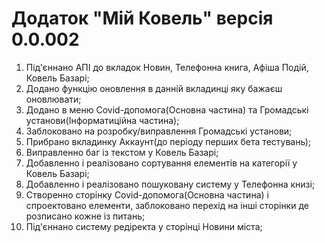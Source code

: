 # Додаток "Мій Ковель" версія 0.0.002


1) Під'єннано АПІ до вкладок Новин, Телефонна книга, Афіша Подій, Ковель Базарі;
2) Додано функцію оновлення в данній вкладинці яку бажаєш оновлювати;
3) Додано в меню Covid-допомога(Основна частина) та Громадські установи(Інформатиційна частина);
4) Заблоковано на розробку/виправлення Громадські установи;
5) Прибрано вкладинку Аккаунт(до періоду перших бета тестувань);
6) Виправленно баг із текстом у Ковель Базарі;
7) Добавленно і реалізовано сортування елементів на категорії у Ковель Базарі;
8) Добавленно і реалізовано пошуковану систему у Телефонна книзі;
9) Створенно сторінку Covid-допомога(Основна частина) і спроектовано елементи, заблоковано перехід на інші сторінки де розписано кожне із питань;
10) Під'єннано систему редіректа у сторінці Новини міста;

